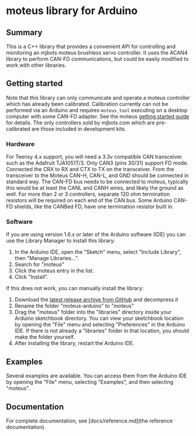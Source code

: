 # moteus library for Arduino #

## Summary ##

This is a C++ library that provides a convenient API for controlling and monitoring an mjbots moteus brushless servo controller.  It uses the ACAN4 library to perform CAN-FD communications, but could be easily modified to work with other libraries.

## Getting started ##

Note that this library can only communicate and operate a moteus controller which has already been calibrated.  Calibration currently can not be performed via an Arduino and requires `moteus_tool` executing on a desktop computer with some CAN-FD adapter.  See the moteus [getting started guide](https://github.com/mjbots/moteus/blob/main/docs/getting_started.md#calibration) for details.  The only controllers sold by mjbots.com which are pre-calibrated are those included in development kits.

### Hardware ###
For Teensy 4.x support, you will need a 3.3v compatible CAN transceiver such as the Adafruit TJA1051T/3. Only CAN3 (pins 30/31) support FD mode. Connected the CRX to RX and CTX to TX on the transceiver. From the transceiver to the Moteus CAN-H, CAN-L, and GND should be connected in standard way. The CAN-FD bus needs to be connected to moteus, typically this would be at least the CANL and CANH wires, and likely the ground as well.  For more than 2 or 3 controllers, separate 120 ohm termination resistors will be required on each end of the CAN bus.  Some Arduino CAN-FD shields, like the CANBed FD, have one termination resistor built in.


### Software ###

If you are using version 1.6.x or later of the Arduino software (IDE) you can use the Library Manager to install this library:

1. In the Arduino IDE, open the "Sketch" menu, select "Include Library", then "Manage Libraries...".
2. Search for "moteus"
3. Click the moteus entry in the list.
4. Click "Install".

If this does not work, you can manually install the library:

1. Download the [latest release archive from GitHub](https://github.com/kylevernyi/moteus-teensy) and decompress it
2. Rename the folder "moteus-arduino" to "moteus"
3. Drag the "moteus" folder into the "libraries" directory inside your Arduino sketchbook directory.  You can view your sketchbook location by opening the "File" menu and selecting "Preferences" in the Arduino IDE.  If there is not already a "libraries" folder in that location, you should make the folder yourself.
4. After installing the library, restart the Arduino IDE.

## Examples ##

Several examples are available.  You can access them from the Arduino IDE by opening the "File" menu, selecting "Examples", and then selecting "moteus".

## Documentation ##

For complete documentation, see [docs/reference.md](the reference documentation).

